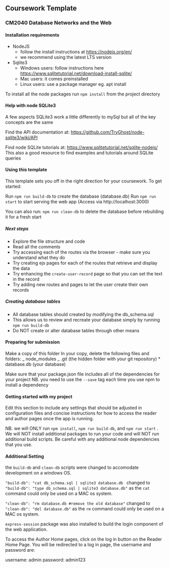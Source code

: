 ## Coursework Template

### CM2040 Database Networks and the Web

#### Installation requirements

- NodeJS
  - follow the install instructions at https://nodejs.org/en/
  - we recommend using the latest LTS version
- Sqlite3
  - Windows users: follow instructions here https://www.sqlitetutorial.net/download-install-sqlite/
  - Mac users: it comes preinstalled
  - Linux users: use a package manager eg. apt install

To install all the node packages run `npm install` from the project directory

#### Help with node SQLite3

A few aspects SQLite3 work a little differently to mySql but all of the key concepts are the same

Find the API documentation at:
https://github.com/TryGhost/node-sqlite3/wiki/API

Find node SQLite tutorials at:
https://www.sqlitetutorial.net/sqlite-nodejs/
This also a good resource to find examples and tutorials around SQLite queries

#### Using this template

This template sets you off in the right direction for your coursework. To get started:

Run `npm run build-db` to create the database (database.db)
Run `npm run start` to start serving the web app (Access via http://localhost:3000)

You can also run:
`npm run clean-db` to delete the database before rebuilding it for a fresh start

##### Next steps

- Explore the file structure and code
- Read all the comments
- Try accessing each of the routes via the browser - make sure you understand what they do
- Try creating ejs pages for each of the routes that retrieve and display the data
- Try enhancing the `create-user-record` page so that you can set the text in the record
- Try adding new routes and pages to let the user create their own records

##### Creating database tables

- All database tables should created by modifying the db_schema.sql
- This allows us to review and recreate your database simply by running `npm run build-db`
- Do NOT create or alter database tables through other means

#### Preparing for submission

Make a copy of this folder
In your copy, delete the following files and folders:
_ node_modules
_ .git (the hidden folder with your git repository) \* database.db (your database)

Make sure that your package.json file includes all of the dependencies for your project NB. you need to use the `--save` tag each time you use npm to install a dependency

#### Getting started with my project

Edit this section to include any settings that should be adjusted in configuration files and concise instructions for how to access the reader and author pages once the app is running.

NB. we will ONLY run `npm install`, `npm run build-db`, and `npm run start` . We will NOT install additional packages to run your code and will NOT run additional build scripts. Be careful with any additional node dependencies that you use.

#### Additional Setting

the `build-db` and `clean-db` scripts were changed to accomodate development on a windows OS.

`"build-db": "cat db_schema.sql | sqlite3 database.db ` changed to `"build-db": "type db_schema.sql | sqlite3 database.db"` as the `cat` command could only be used on a MAC os system.

`"clean-db": "rm database.db #remove the old database"` changed to
`"clean-db": "del database.db"` as the `rm` command could only be used on a MAC os system.

`express-session` package was also installed to build the login component of the web application.

To access the Author Home pages, click on the log in button on the Reader Home Page. You will be redirected to a log in page, the username and password are:

username: admin
password: admin123
